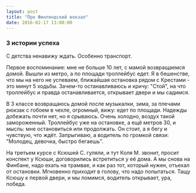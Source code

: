 ```yaml
---
layout: post
title: "Про Финляндский вокзал"
date: 2016-02-17 13:00:00
---
```


### 3 истории успеха

С детства ненавижу ждать. Особенно транспорт.

Первое воспоминание: мне не больше 10 лет, с мамой возвращаемся домой. Вышли из метро, а по площади троллейбус едет. Я в бешенстве, что мы на него не успеваем, ближайшая остановка рядом с Крестами - это минут 5 ходьбы. Зачем-то останавливаюсь и кричу: "Стой", на что троллейбус и правда останавливается, открывает двери и мы садимся.

В 3 классе возвращаюсь домой после музыкалки, зима, за плечами рюкзак с гобоем в чехле, огромный, вижу: едет по площади. Надежды добежать почти нет, но я срываюсь. Очень холодно, воздух такой замороженный. Троллейбус уже на остановке, а ещё метров 30, и мысль: мне остановиться или продолжать. Он стоит, а я бегу и чувствую, что ждёт. Запрыгиваю, а водитель по громкой связи: "Молодец, девочка, быстро бегаешь".

На третьем курсе с Ксюшей С. гуляли, и тут Коля М. звонит, просит конспект у Ксюши, договорились встретиться у её дома. А мы снова на Финбане, надо ехать на трамвае, и как раз тот, который нужен, отъехал от остановки. Мгновенно приходит в голову, что надо попытаться. Тащу Ксюшу к первой двери, и мы ломимся, водитель открывает, ура, победа.

